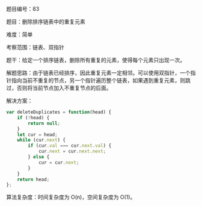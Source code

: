 题目编号：83

题目：删除排序链表中的重复元素

难度：简单

考察范围：链表、双指针

题干：给定一个排序链表，删除所有重复的元素，使得每个元素只出现一次。

解题思路：由于链表已经排序，因此重复元素一定相邻。可以使用双指针，一个指针指向当前不重复的节点，另一个指针遍历整个链表，如果遇到重复元素，则跳过，否则将当前节点加入不重复节点的后面。

解决方案：

```javascript
var deleteDuplicates = function(head) {
    if (!head) {
        return null;
    }
    let cur = head;
    while (cur.next) {
        if (cur.val === cur.next.val) {
            cur.next = cur.next.next;
        } else {
            cur = cur.next;
        }
    }
    return head;
};
```

算法复杂度：时间复杂度为 O(n)，空间复杂度为 O(1)。
